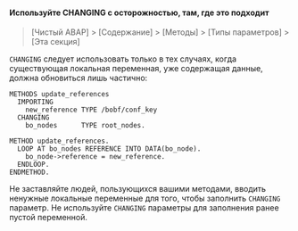 #### Используйте CHANGING с осторожностью, там, где это подходит

> [Чистый ABAP] > [Содержание] > [Методы] > [Типы параметров] > [Эта секция]

`CHANGING` следует использовать только в тех случаях, 
когда существующая локальная переменная, уже
содержащая данные, должна обновиться лишь частично:

```ABAP
METHODS update_references
  IMPORTING
    new_reference TYPE /bobf/conf_key
  CHANGING
    bo_nodes      TYPE root_nodes.

METHOD update_references.
  LOOP AT bo_nodes REFERENCE INTO DATA(bo_node).
    bo_node->reference = new_reference.
  ENDLOOP.
ENDMETHOD.
```

Не заставляйте людей, пользующихся вашими методами, вводить ненужные локальные переменные для того, чтобы заполнить `CHANGING` параметр.
Не используйте `CHANGING` параметры для заполнения ранее пустой переменной.